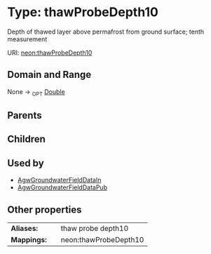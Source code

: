 
# Type: thawProbeDepth10


Depth of thawed layer above permafrost from ground surface; tenth measurement

URI: [neon:thawProbeDepth10](https://data.neonscience.org/thawProbeDepth10)


## Domain and Range

None ->  <sub>OPT</sub> [Double](types/Double.md)

## Parents


## Children


## Used by

 * [AgwGroundwaterFieldDataIn](AgwGroundwaterFieldDataIn.md)
 * [AgwGroundwaterFieldDataPub](AgwGroundwaterFieldDataPub.md)

## Other properties

|  |  |  |
| --- | --- | --- |
| **Aliases:** | | thaw probe depth10 |
| **Mappings:** | | neon:thawProbeDepth10 |

